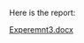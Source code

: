 Here is the report:

[Experemnt3.docx](https://github.com/BaraSedih11/MicroprocessorsLab/files/13998110/Experemnt3.docx)
